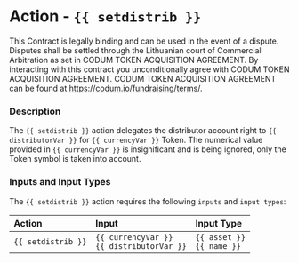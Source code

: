 # Action - `{{ setdistrib }}`

This Contract is legally binding and can be used in the event of a dispute.
Disputes shall be settled through the Lithuanian court of Commercial Arbitration as set in CODUM TOKEN ACQUISITION AGREEMENT.
By interacting with this contract you unconditionally agree with CODUM TOKEN ACQUISITION AGREEMENT. 
CODUM TOKEN ACQUISITION AGREEMENT can be found at https://codum.io/fundraising/terms/.

### Description

The `{{ setdistrib }}` action delegates the distributor account right to `{{ distributorVar }}` for `{{ currencyVar }}` Token. The numerical value provided in `{{ currencyVar }}` is insignificant and is being ignored, only the Token symbol is taken into account.

### Inputs and Input Types

The `{{ setdistrib }}` action requires the following `inputs` and `input types`:

| Action | Input | Input Type |
|:--|:--|:--|
| `{{ setdistrib }}` | `{{ currencyVar }}`<br/>`{{ distributorVar }}` | `{{ asset }}`<br/>`{{ name }}` |
